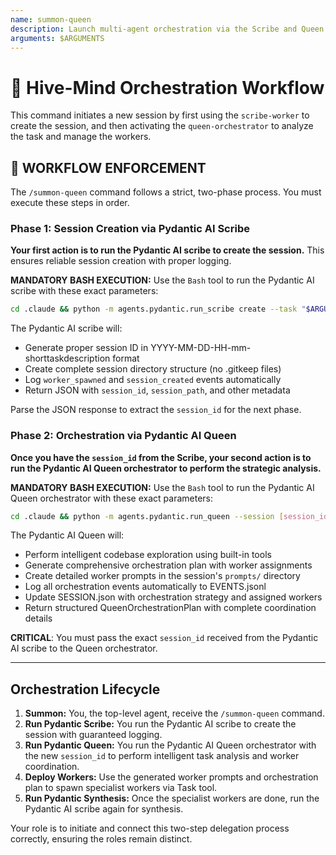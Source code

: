 ```yaml
---
name: summon-queen
description: Launch multi-agent orchestration via the Scribe and Queen agents.
arguments: $ARGUMENTS
---
```


# 👑 Hive-Mind Orchestration Workflow

This command initiates a new session by first using the `scribe-worker` to create the session, and then activating the `queen-orchestrator` to analyze the task and manage the workers.

## 🚨 WORKFLOW ENFORCEMENT

The `/summon-queen` command follows a strict, two-phase process. You must execute these steps in order.

### Phase 1: Session Creation via Pydantic AI Scribe

**Your first action is to run the Pydantic AI scribe to create the session.** This ensures reliable session creation with proper logging.

**MANDATORY BASH EXECUTION:**
Use the `Bash` tool to run the Pydantic AI scribe with these exact parameters:
```bash
cd .claude && python -m agents.pydantic.run_scribe create --task "$ARGUMENTS" --model openai:gpt-4o-mini
```

The Pydantic AI scribe will:
- Generate proper session ID in YYYY-MM-DD-HH-mm-shorttaskdescription format
- Create complete session directory structure (no .gitkeep files)  
- Log `worker_spawned` and `session_created` events automatically
- Return JSON with `session_id`, `session_path`, and other metadata

Parse the JSON response to extract the `session_id` for the next phase.

### Phase 2: Orchestration via Pydantic AI Queen

**Once you have the `session_id` from the Scribe, your second action is to run the Pydantic AI Queen orchestrator to perform the strategic analysis.**

**MANDATORY BASH EXECUTION:**
Use the `Bash` tool to run the Pydantic AI Queen orchestrator with these exact parameters:
```bash
cd .claude && python -m agents.pydantic.run_queen --session [session_id_from_scribe] --task "$ARGUMENTS" --model openai:gpt-4o-mini
```

The Pydantic AI Queen will:
- Perform intelligent codebase exploration using built-in tools
- Generate comprehensive orchestration plan with worker assignments
- Create detailed worker prompts in the session's `prompts/` directory
- Log all orchestration events automatically to EVENTS.jsonl
- Update SESSION.json with orchestration strategy and assigned workers
- Return structured QueenOrchestrationPlan with complete coordination details

**CRITICAL**: You must pass the exact `session_id` received from the Pydantic AI scribe to the Queen orchestrator.

---

## Orchestration Lifecycle

1.  **Summon:** You, the top-level agent, receive the `/summon-queen` command.
2.  **Run Pydantic Scribe:** You run the Pydantic AI scribe to create the session with guaranteed logging.
3.  **Run Pydantic Queen:** You run the Pydantic AI Queen orchestrator with the new `session_id` to perform intelligent task analysis and worker coordination.
4.  **Deploy Workers:** Use the generated worker prompts and orchestration plan to spawn specialist workers via Task tool.
5.  **Run Pydantic Synthesis:** Once the specialist workers are done, run the Pydantic AI scribe again for synthesis.

Your role is to initiate and connect this two-step delegation process correctly, ensuring the roles remain distinct.
